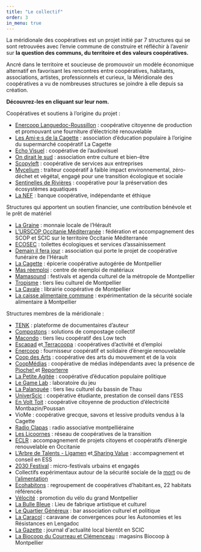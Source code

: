 ```yaml
---
title: "Le collectif"
order: 3
in_menu: true
---
```

La méridionale des coopératives est un projet initié par 7 structures qui se sont retrouvées avec l’envie commune de construire et réfléchir à l’avenir sur **la question des communs, du territoire et des valeurs coopératives.**

Ancré dans le territoire et soucieuse de promouvoir un modèle économique alternatif en favorisant les rencontres entre coopératives, habitants, associations, artistes, professionnels et curieux, la Méridionale des coopératives a vu de nombreuses
structures se joindre à elle depuis sa création.

**Découvrez-les en cliquant sur leur nom.**

<p class="encart">Coopératives et soutiens à l’origine du projet :</p>

- [Enercoop Languedoc-Roussillon](https://www.enercoop.fr/nos-cooperatives/languedoc-roussillon) : coopérative citoyenne de production et promouvant une fourniture d’électricité renouvelable
- [Les Ami·e·s de la Cagette](https://www.lesami-esdelacagette.fr/) : association d’éducation populaire à l’origine du supermarché
coopératif La Cagette
- [Echo Visuel](https://echovisuel.fr/accueil/) : coopérative de l’audiovisuel
- [On dirait le sud](https://www.ondiraitlesud.org/) : association entre culture et bien-être
- [Scopyleft](http://scopyleft.fr/) : coopérative de services aux entreprises
- [Mycelium](https://mycetraiteur.fr/) : traiteur coopératif à faible impact environnemental, zéro-déchet et végétal, engagé pour une transition écologique et sociale 
- [Sentinelles de Rivières](https://sdr34.fr/) : coopérative pour la préservation des écosystèmes aquatiques
- [La NEF](https://www.lanef.com/) : banque coopérative, indépendante et éthique

<p class="encart">Structures qui apportent un soutien financier, une contribution bénévole et le prêt de matériel</p>

- [La Graine](https://lagraine34.org/) : monnaie locale de l’Hérault
- [L’URSCOP Occitanie Méditerranée](https://www.scopoccitanie.coop/l-association-urscop-occitanie) : fédération et accompagnement des SCOP et SCIC sur le territoire Occitanie Méditerranée
- [ECOSEC](https://www.ecosec.fr/) : toilettes écologiques et services d’assainissement
- [Demain il fera jour](https://coopfun34.wordpress.com/) : association qui porte le projet de coopérative funéraire de l’Hérault
- [La Cagette](https://lacagette-coop.fr/?PagePrincipale) : épicerie coopérative autogérée de Montpellier
- [Mas réemploi](https://mas-reemploi.fr/) : centre de réemploi de matériaux
- [Mamasound](https://www.mamasound.fr/) : festivals et agenda culturel de la métropole de Montpellier
- [Tropisme](https://www.tropisme.coop/) : tiers lieu culturel de Montpellier
- [La Cavale](https://librairielacavale.coop/) : librairie coopérative de Montpellier
- [La caisse alimentaire commune](https://securite-sociale-alimentation.org/initiative/caisse-commune-de-lalimentation-montpellier/) : expérimentation de la sécurité sociale alimentaire à Montpellier




<p class="encart">Structures membres de la méridionale :</p>

- [TENK](https://www.tenk.fr/) : plateforme de documentaires d’auteur
- [Compostons](https://www.compostons.org/) : solutions de compostage collectif
- [Macondo](https://lowtechlab.org/fr/les-outils/annuaire/initiative-recnug5LTpudnhNfj) : tiers lieu coopératif des Low tech
- [Escapad](https://www.escapad.coop/) et[ Terracoopa](https://terracoopa.com/) : coopératives d’activité et d’emploi
- [Enercoop](https://www.enercoop.fr/) : fournisseur coopératif et solidaire d’énergie renouvelable
- [Coop des Arts](https://studiolanef.com/) : coopérative des arts du mouvement et de la voix
- [CoopMédias](https://coopmedias.org/) : coopérative de médias indépendants avec la présence de[ Pioche! ](https://piochemag.fr/)et [Reporterre](https://reporterre.net/)
- [La Petite Agitée](https://lapetiteagitee.org/les-agite-e-s/) : coopérative d’éducation populaire politique
- [Le Game Lab](https://legamelab.com/) : laboratoire du jeu
- [La Palanquée](https://www.lapalanquee.org/) : tiers lieu culturel du bassin de Thau
- [UniverScic](https://universcic.wordpress.com/presentation-cooperative/) : coopérative étudiante, prestation de conseil dans l’ESS
- [En Volt Toit](https://www.en-volt-toit.fr/?AccueiL) : coopérative citoyenne de production d’électricité Montbazin/Poussan
- VioMe : coopérative grecque, savons et lessive produits vendus à la Cagette
- [Radio Clapas](https://www.radioclapas.fr/) : radio associative montpelliéraine
- [Les Licoornes](https://leslicoornes.coop/) : réseau de coopératives de la transition
- [ECLR](https://ec-lr.org/) : accompagnement de projets citoyens et coopératifs d’énergie renouvelable en Occitanie
- [L’Arbre de Talents - Ligamen](https://www.linkedin.com/company/ligamen/about/) et[ ](https://www.sharingvalue.fr/)[Sharing Value](https://www.sharingvalue.fr/) : accompagnement et conseil en ESS
- [2030 Festival](https://2030festival.org/) : micro-festivals urbains et engagés
- Collectifs expérimentaux autour de la sécurité sociale de la [mort](https://secu-sociale-mort.alwaysdata.net/#/) ou de [l’alimentation](https://tav-montpellier.xyz/?Montpellier)
- [Ecohabitons](https://ecohabitons.org/) : regroupement de coopératives d’habitant.es, 22 habitats référencés
- [Vélocité](https://www.velocite-montpellier.fr/) : promotion du vélo du grand Montpellier
- [La Bulle Bleue](https://www.labullebleue.fr/) : Lieu de fabrique artistique et culturel
- [Le Quartier Généreux](https://quartiergenereux.fr/) : bar association culturel et politique
- [La Caracol](https://www.facebook.com/profile.php?id=100068963177309&rdid=8FcbuM7wxwtPh2Wt&share_url=https%3A%2F%2Fwww.facebook.com%2Fshare%2F1XhtDynLox%2F) : caravane de convergences pour les Autonomies et les Résistances en Lengadoc 
- [La Gazette](https://www.lagazettedemontpellier.fr/) : journal d'actualité local bientôt en SCIC
- [La Biocoop du Courreau et Clémenceau](https://montpellier-courreau.biocoop.net/) : magasins Biocoop à Montpellier
